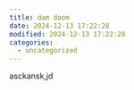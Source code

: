```yaml
---
title: dam doom
date: 2024-12-13 17:22:28
modified: 2024-12-13 17:22:28
categories:
  - uncategorized
---
```



<!-- wp:paragraph -->
<p>asckansk,jd</p>
<!-- /wp:paragraph -->